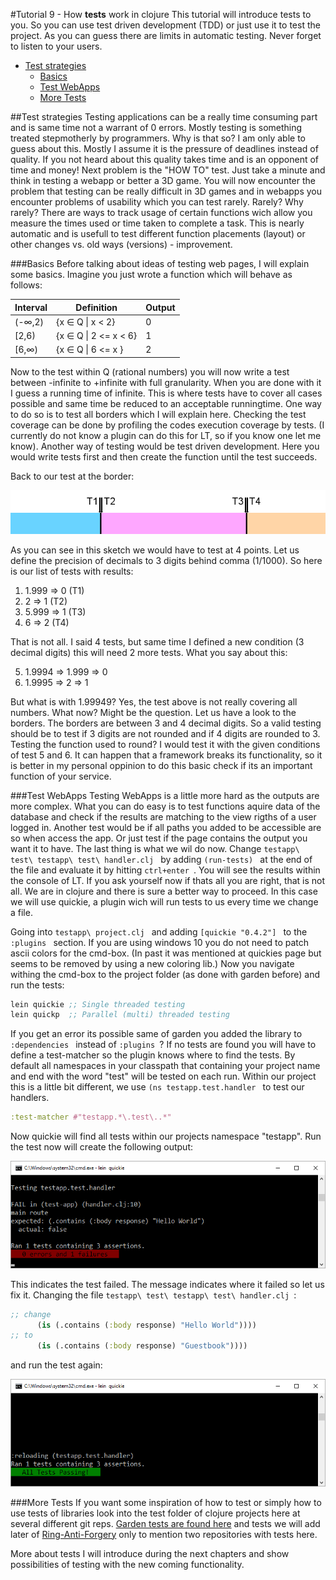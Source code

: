#Tutorial 9 - How **tests** work in clojure
This tutorial will introduce tests to you. So you can use test driven development (TDD) or just use it to test the project.
As you can guess there are limits in automatic testing. Never forget to listen to your users.

- [Test strategies](#test-strategies)
    - [Basics](#basics)
    - [Test WebApps](#test-webapps)
    - [More Tests](#more-tests)

##Test strategies
Testing applications can be a really time consuming part and is same time not a warrant of 0 errors.
Mostly testing is something treated stepmotherly by programmers. Why is that so? 
I am only able to guess about this. Mostly I assume it is the pressure of deadlines instead of quality. If you not heard about this quality takes time and is an opponent of time and money!
Next problem is the "HOW TO" test. Just take a minute and think in testing a webapp or better a 3D game.
You will now encounter the problem that testing can be really difficult in 3D games and in webapps you encounter problems of usability which you can test rarely.
Rarely? Why rarely? There are ways to track usage of certain functions wich allow you measure the times used or time taken to complete a task. This is nearly automatic and is usefull to test different function placements (layout) or other changes vs. old ways (versions) - improvement.

###Basics
Before talking about ideas of testing web pages, I will explain some basics.
Imagine you just wrote a function which will behave as follows:

|Interval|Definition|Output|
|------|------|------|
|(-&#8734;,2)|{x &#8712; Q &#124; x < 2}|0|
|&#91;2,6)|{x &#8712; Q &#124; 2 <= x < 6}|1|
|&#91;6,&#8734;)|{x &#8712; Q &#124; 6 <= x }|2|

Now to the test within Q (rational numbers) you will now write a test between -infinite to +infinite with full granularity. When you are done with it I guess a running time of infinite.
This is where tests have to cover all cases possible and same time be reduced to an acceptable runningtime.
One way to do so is to test all borders which I will explain here. Checking the test coverage can be done by profiling the codes execution coverage by tests.
(I currently do not know a plugin can do this for LT, so if you know one let me know).
Another way of testing would be test driven development. Here you would write tests first and then create the function until the test succeeds.

Back to our test at the border:

![Sketch borders](./gimp/testbar.png)

As you can see in this sketch we would have to test at 4 points. Let us define the precision of decimals to 3 digits behind comma (1/1000).
So here is our list of tests with results:

1. 1.999 => 0 (T1)
2. 2     => 1 (T2)
3. 5.999 => 1 (T3)
4. 6     => 2 (T4)

That is not all. I said 4 tests, but same time I defined a new condition (3 decimal digits) this will need 2 more tests. What you say about this:

5. 1.9994 => 1.999 => 0
6. 1.9995 => 2 => 1

But what is with 1.99949? Yes, the test above is not really covering all numbers.
What now? Might be the question. Let us have a look to the borders.
The borders are between 3 and 4 decimal digits. So a valid testing should be to test if 3 digits are not rounded and if 4 digits are rounded to 3.
Testing the function used to round? I would test it with the given conditions of test 5 and 6. It can happen that a framework breaks its functionality, so it is better in my personal oppinion to do this basic check if its an important function of your service.

###Test WebApps
Testing WebApps is a little more hard as the outputs are more complex. What you can do easy is to test functions aquire data of the database and check if the results are matching to the view rigths of a user logged in.
Another test would be if all paths you added to be accessible are so when access the app. Or just test if the page contains the output you want it to have. 
The last thing is what we wil do now.
Change `testapp\ test\ testapp\ test\ handler.clj ` by adding `(run-tests) ` at the end of the file and evaluate it by hitting `ctrl+enter `.
You will see the results within the console of LT. If you ask yourself now if thats all you are right, that is not all. 
We are in clojure and there is sure a better way to proceed. In this case we will use quickie, a plugin wich will run tests to us every time we change a file.

Going into `testapp\ project.clj ` and adding `[quickie "0.4.2"] ` to the `:plugins ` section. If you are using windows 10 you do not need to patch ascii colors for the cmd-box.
(In past it was mentioned at quickies page but seems to be removed by using a new coloring lib.)
Now you navigate withing the cmd-box to the project folder (as done with garden before) and run the tests:

```clojure 
lein quickie ;; Single threaded testing
lein quickp  ;; Parallel (multi) threaded testing
```

If you get an error its possible same of garden you added the library to `:dependencies ` instead of `:plugins `?
If no tests are found you will have to define a test-matcher so the plugin knows where to find the tests.
By default all namespaces in your classpath that containing your project name and end with the word "test" will be tested on each run.
Within our project this is a little bit different, we use `(ns testapp.test.handler ` to test our handlers.

```clojure
:test-matcher #"testapp.*\.test\..*"
```

Now quickie will find all tests within our projects namespace "testapp".
Run the test now will create the following output:

![CMD tests fail](./img/fail.png)

This indicates the test failed. The message indicates where it failed so let us fix it.
Changing the file `testapp\ test\ testapp\ test\ handler.clj `:

```clojure
;; change
      (is (.contains (:body response) "Hello World"))))
;; to	  
      (is (.contains (:body response) "Guestbook"))))
```

and run the test again:

![CMD tests succeed](./img/succeed.png)

###More Tests
If you want some inspiration of how to test or simply how to use tests of libraries look into the test folder of clojure projects here at several different git reps.
[Garden tests are found here](https://github.com/noprompt/garden/tree/master/test/garden) and
tests we will add later of [Ring-Anti-Forgery](https://github.com/weavejester/ring-anti-forgery/tree/master/test/ring) only to mention two repositories with tests here.

More about tests I will introduce during the next chapters and show possibilities of testing with the new coming functionality.